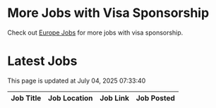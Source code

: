 # More Jobs with Visa Sponsorship

Check out [Europe Jobs](https://github.com/sureshparimi/europejobs#latest-jobs) for more jobs with visa sponsorship.

# Latest Jobs

This page is updated at July 04, 2025 07:33:40

| Job Title | Job Location | Job Link | Job Posted |
| --- | --- | --- | --- |
